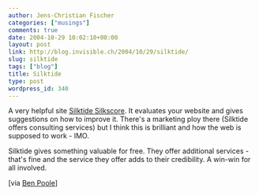 ```yaml
---
author: Jens-Christian Fischer
categories: ["musings"]
comments: true
date: 2004-10-29 10:02:10+00:00
layout: post
link: http://blog.invisible.ch/2004/10/29/silktide/
slug: silktide
tags: ["blog"]
title: Silktide
type: post
wordpress_id: 340
---
```


A very helpful site [Silktide Silkscore](http://sitescore.silktide.com/). It evaluates your website and gives suggestions on how to improve it. There's a marketing ploy there (Silktide offers consulting services) but I think this is brilliant and how the web is supposed to work - IMO. 

Silktide gives something valuable for free. They offer additional services - that's fine and the service they offer adds to their credibility. A win-win for all involved.

[via [Ben Poole](http://www.benpoole.com/weblog/200410282221)]

